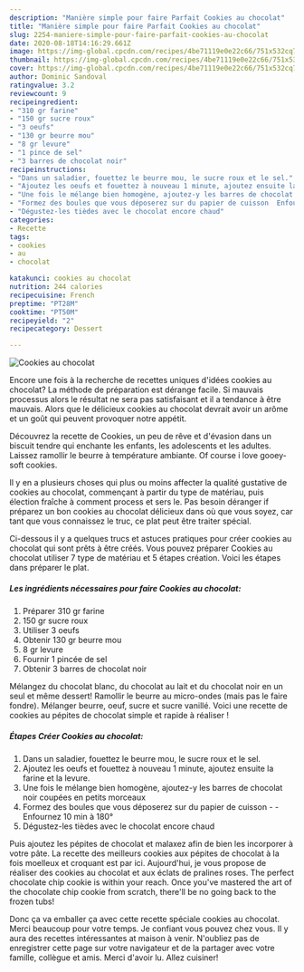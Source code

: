 ```yaml
---
description: "Manière simple pour faire Parfait Cookies au chocolat"
title: "Manière simple pour faire Parfait Cookies au chocolat"
slug: 2254-maniere-simple-pour-faire-parfait-cookies-au-chocolat
date: 2020-08-18T14:16:29.661Z
image: https://img-global.cpcdn.com/recipes/4be71119e0e22c66/751x532cq70/cookies-au-chocolat-photo-principale-de-la-recette.jpg
thumbnail: https://img-global.cpcdn.com/recipes/4be71119e0e22c66/751x532cq70/cookies-au-chocolat-photo-principale-de-la-recette.jpg
cover: https://img-global.cpcdn.com/recipes/4be71119e0e22c66/751x532cq70/cookies-au-chocolat-photo-principale-de-la-recette.jpg
author: Dominic Sandoval
ratingvalue: 3.2
reviewcount: 9
recipeingredient:
- "310 gr farine"
- "150 gr sucre roux"
- "3 oeufs"
- "130 gr beurre mou"
- "8 gr levure"
- "1 pince de sel"
- "3 barres de chocolat noir"
recipeinstructions:
- "Dans un saladier, fouettez le beurre mou, le sucre roux et le sel."
- "Ajoutez les oeufs et fouettez à nouveau 1 minute, ajoutez ensuite la farine et la levure."
- "Une fois le mélange bien homogène, ajoutez-y les barres de chocolat noir coupées en petits morceaux"
- "Formez des boules que vous déposerez sur du papier de cuisson  Enfournez 10 min à 180°"
- "Dégustez-les tièdes avec le chocolat encore chaud"
categories:
- Recette
tags:
- cookies
- au
- chocolat

katakunci: cookies au chocolat 
nutrition: 244 calories
recipecuisine: French
preptime: "PT28M"
cooktime: "PT50M"
recipeyield: "2"
recipecategory: Dessert

---
```



![Cookies au chocolat](https://img-global.cpcdn.com/recipes/4be71119e0e22c66/751x532cq70/cookies-au-chocolat-photo-principale-de-la-recette.jpg)

Encore une fois à la recherche de recettes uniques d'idées cookies au chocolat? La méthode de préparation est dérange facile. Si mauvais processus alors le résultat ne sera pas satisfaisant et il a tendance à être mauvais. Alors que le délicieux cookies au chocolat devrait avoir un arôme et un goût qui peuvent provoquer notre appétit.

Découvrez la recette de Cookies, un peu de rêve et d&#39;évasion dans un biscuit tendre qui enchante les enfants, les adolescents et les adultes. Laissez ramollir le beurre à température ambiante. Of course i love gooey-soft cookies.

Il y en a plusieurs choses qui plus ou moins affecter la qualité gustative de cookies au chocolat, commençant à partir du type de matériau, puis élection fraîche à comment process et sers le. Pas besoin déranger if préparez un bon cookies au chocolat délicieux dans où que vous soyez, car tant que vous connaissez le truc, ce plat peut être traiter spécial.


Ci-dessous il y a quelques trucs et astuces pratiques pour créer cookies au chocolat qui sont prêts à être créés. Vous pouvez préparer Cookies au chocolat utiliser 7 type de matériau et 5 étapes création. Voici les étapes dans préparer le plat.

<!--inarticleads1-->

##### Les ingrédients nécessaires pour faire Cookies au chocolat:

1. Préparer 310 gr farine
1.  150 gr sucre roux
1. Utiliser 3 oeufs
1. Obtenir 130 gr beurre mou
1.  8 gr levure
1. Fournir 1 pincée de sel
1. Obtenir 3 barres de chocolat noir


Mélangez du chocolat blanc, du chocolat au lait et du chocolat noir en un seul et même dessert! Ramollir le beurre au micro-ondes (mais pas le faire fondre). Mélanger beurre, oeuf, sucre et sucre vanillé. Voici une recette de cookies au pépites de chocolat simple et rapide à réaliser ! 

<!--inarticleads2-->

##### Étapes Créer Cookies au chocolat:

1. Dans un saladier, fouettez le beurre mou, le sucre roux et le sel.
1. Ajoutez les oeufs et fouettez à nouveau 1 minute, ajoutez ensuite la farine et la levure.
1. Une fois le mélange bien homogène, ajoutez-y les barres de chocolat noir coupées en petits morceaux
1. Formez des boules que vous déposerez sur du papier de cuisson -  - Enfournez 10 min à 180°
1. Dégustez-les tièdes avec le chocolat encore chaud


Puis ajoutez les pépites de chocolat et malaxez afin de bien les incorporer à votre pâte. La recette des meilleurs cookies aux pépites de chocolat à la fois moelleux et croquant est par ici. Aujourd&#39;hui, je vous propose de réaliser des cookies au chocolat et aux éclats de pralines roses. The perfect chocolate chip cookie is within your reach. Once you&#39;ve mastered the art of the chocolate chip cookie from scratch, there&#39;ll be no going back to the frozen tubs! 


Donc ça va emballer ça avec cette recette spéciale cookies au chocolat. Merci beaucoup pour votre temps. Je confiant vous pouvez chez vous. Il y aura des recettes  intéressantes at maison à venir. N'oubliez pas de enregistrer cette page sur votre navigateur et de la partager avec votre famille, collègue et amis. Merci d'avoir lu. Allez cuisiner!
